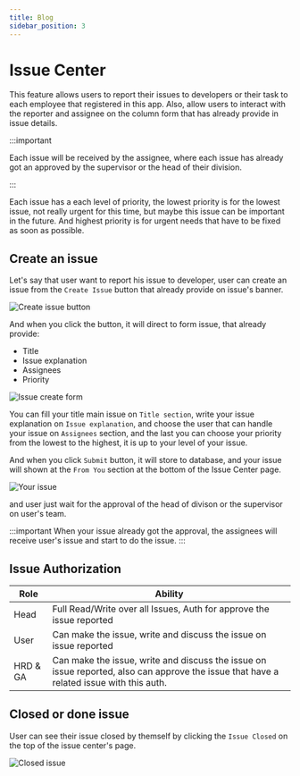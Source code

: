 ```yaml
---
title: Blog
sidebar_position: 3
---
```


# Issue Center

This feature allows users to report their issues to developers or their task to each employee that registered in this app. Also, allow users to interact with the reporter and assignee on the column form that has already provide in issue details.

:::important

Each issue will be received by the assignee, where each issue has already got an approved by the supervisor or the head of their division.

:::

Each issue has a each level of priority, the lowest priority is for the lowest issue, not really urgent for this time, but maybe this issue can be important in the future. And highest priority is for urgent needs that have to be fixed as soon as possible.

## Create an issue

Let's say that user want to report his issue to developer, user can create an issue from the `Create Issue` button that already provide on issue's banner.

![Create issue button](https://res.cloudinary.com/boxity-id/image/upload/r_10/v1628996258/docs/issue%20center/Screenshot_2021-08-15_at_09.57.22_king9o.png)

And when you click the button, it will direct to form issue, that already provide:
- Title
- Issue explanation
- Assignees
- Priority

![Issue create form](https://res.cloudinary.com/boxity-id/image/upload/r_10/v1628996351/docs/issue%20center/Screenshot_2021-08-15_at_09.59.06_rbqtx6.png)

You can fill your title main issue on `Title section`, write your issue explanation on `Issue explanation`, and choose the user that can handle your issue on `Assignees` section, and the last you can choose your priority from the lowest to the highest, it is up to your level of your issue.

And when you click `Submit` button, it will store to database, and your issue will shown at the `From You` section at the bottom of the Issue Center page.

![Your issue](https://res.cloudinary.com/boxity-id/image/upload/r_10/v1628996769/docs/issue%20center/Screenshot_2021-08-15_at_10.06.04_c7fnv0.png)

and user just wait for the approval of the head of divison or the supervisor on user's team. 

:::important
When your issue already got the approval, the assignees will receive user's issue and start to do the issue.
:::

## Issue Authorization
| **Role**           | **Ability**                                                                           |
| ------------------ | ------------------------------------------------------------------------------------- |
| Head      | Full Read/Write over all Issues, Auth for approve the issue reported |
| User       | Can make the issue, write and discuss the issue on issue reported                                             |
| HRD & GA | Can make the issue, write and discuss the issue on issue reported, also can approve the issue that have a related issue with this auth.                                        |

## Closed or done issue
User can see their issue closed by themself by clicking the `Issue Closed` on the top of the issue center's page.

![Closed issue](https://res.cloudinary.com/boxity-id/image/upload/r_10/v1628998308/docs/issue%20center/Screenshot_2021-08-15_at_10.31.20_hhilra.png)